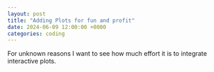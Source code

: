 ```yaml
---
layout: post
title: "Adding Plots for fun and profit"
date: 2024-06-09 12:00:00 +0000
categories: coding
---
```


For unknown reasons I want to see how much effort it is to integrate interactive plots.

<!-- Embed Bokeh plot -->
<object type="text/html" data="/assets/bokeh_plot.html" width="100%" height="600"></object>